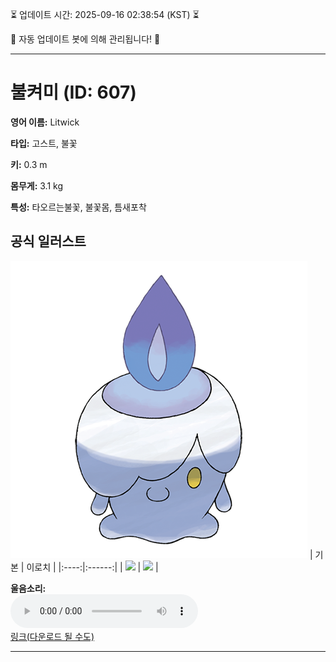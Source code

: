 
⏳ 업데이트 시간: 2025-09-16 02:38:54 (KST) ⏳

🤖 자동 업데이트 봇에 의해 관리됩니다! 🤖

---

# 불켜미 (ID: 607)
**영어 이름:** Litwick

**타입:** 고스트, 불꽃

**키:** 0.3 m

**몸무게:** 3.1 kg

**특성:** 타오르는불꽃, 불꽃몸, 틈새포착

## 공식 일러스트
![](https://raw.githubusercontent.com/PokeAPI/sprites/master/sprites/pokemon/other/official-artwork/607.png)
| 기본 | 이로치 |
|:----:|:------:|
| <img src="http://play.pokemonshowdown.com/sprites/ani/litwick.gif" width="200"> | <img src="http://play.pokemonshowdown.com/sprites/ani-shiny/litwick.gif" width="200"> |

**울음소리:**<br><audio controls src="https://raw.githubusercontent.com/PokeAPI/cries/main/cries/pokemon/latest/607.ogg"></audio><br> [링크(다운로드 될 수도)](https://raw.githubusercontent.com/PokeAPI/cries/main/cries/pokemon/latest/607.ogg)


---
